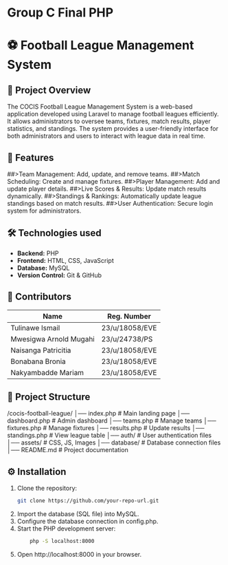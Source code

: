 # Group C Final PHP

# ⚽ Football League Management System

## 📌 Project Overview  
The COCIS Football League Management System is a web-based application developed using Laravel to manage football leagues efficiently. It allows administrators to oversee teams, fixtures, match results, player statistics, and standings. The system provides a user-friendly interface for both administrators and users to interact with league data in real time.

## 🚀 Features  
##>Team Management: Add, update, and remove teams.
##>Match Scheduling: Create and manage fixtures.
##>Player Management: Add and update player details.
##>Live Scores & Results: Update match results dynamically.
##>Standings & Rankings: Automatically update league standings based on match results.
##>User Authentication: Secure login system for administrators.


## 🛠️ Technologies used 
- **Backend:** PHP 
- **Frontend:** HTML, CSS, JavaScript
- **Database:** MySQL  
- **Version Control:** Git & GitHub  

## 👥 Contributors  

| Name                  | Reg. Number      |
|-----------------------|------------------|
| Tulinawe Ismail       | 23/u/18058/EVE   |
| Mwesigwa Arnold Mugahi| 23/u/24738/PS    |
| Naisanga Patricitia   | 23/u/18058/EVE   |
| Bonabana Bronia       | 23/u/18058/EVE   |
| Nakyambadde Mariam    | 23/u/18058/EVE   |



## 📂 Project Structure  
/cocis-football-league/
│── index.php # Main landing page
│── dashboard.php # Admin dashboard
│── teams.php # Manage teams 
│── fixtures.php # Manage fixtures
│── results.php # Update results
│── standings.php # View league table
│── auth/ # User authentication files
│── assets/ # CSS, JS, Images
│── database/ # Database connection files
│── README.md # Project documentation

## ⚙️ Installation  
1. Clone the repository:  
   ```bash
   git clone https://github.com/your-repo-url.git
1. Import the database (SQL file) into MySQL.
1. Configure the database connection in config.php.
1. Start the PHP development server:
    ```bash
        php -S localhost:8000
    ```
1. Open http://localhost:8000 in your browser.
